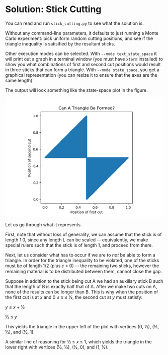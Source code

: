 # Solution: Stick Cutting

You can read and run `stick_cutting.py` to see what the solution is.

Without any command-line parameters, it defaults to just running a
Monte Carlo experiment: pick uniform random cutting positions, and see
if the triangle inequality is satisified by the resultant sticks.

Other execution modes can be selected.  With `--mode text_state_space`
it will print out a graph in a terminal window (you must have `xterm`
installed) to show you what combinations of first and second cut
positions would result in three sticks that can form a triangle.  With
`--mode state_space`, you get a graphical representation (you can
resize it to ensure that the axes are the same length).

The output will look something like the state-space plot in the figure.

![State Space Plot](out.png)

Let us go through what it represents.

First, note that without loss of generality, we can assume that the
stick is of length 1.0, since any length L can be scaled --
equivalently, we make special rulers such that the stick is of length
1, and proceed from there.

Next, let us consider what has to occur if we are to _not_ be able to
form a triangle.  In order for the triangle inequality to be violated,
one of the sticks must be of length 1/2 (plus 𝜀 > 0) -- the remaining
two sticks, however the remaining material is to be distributed
between them, cannot close the gap.

Suppose in addition to the stick being cut A we had an auxillary stick
B such that the length of B is exactly half that of A.  After we make
two cuts on A, none of the results can be longer than B.  This is why
when the position of the first cut is at _x_ and 0 ≤ _x_ ≤ ½, the
second cut at _y_ must satisfy:

_y_ ≤ _x_ + ½

½ ≤ _y_


This yields the triangle in the upper left of the plot with vertices
(0, ½), (½, ½), and (½, 1).

A similar line of reasoning for ½ ≤ _x_ ≤ 1, which yields the triangle
in the lower right with vertices (½, ½), (½, 0), and (1, ½).
